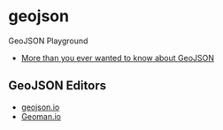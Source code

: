# geojson
GeoJSON Playground

* [More than you ever wanted to know about GeoJSON](https://macwright.org/2015/03/23/geojson-second-bite.html)

## GeoJSON Editors

* [geojson.io](http://geojson.io/)
* [Geoman.io](https://geoman.io/geojson-editor)
